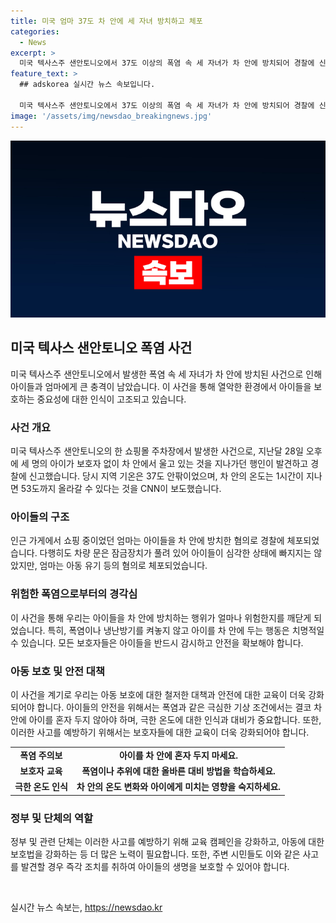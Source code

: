```yaml
---
title: 미국 엄마 37도 차 안에 세 자녀 방치하고 체포
categories:
  - News
excerpt: >
  미국 텍사스주 샌안토니오에서 37도 이상의 폭염 속 세 자녀가 차 안에 방치되어 경찰에 신고된 사건이 발생했습니다. 아이들은 1개월, 2살, 4살이었고 경찰은 엄마를 아동 유기 혐의로 체포했습니다. 차 안의 온도는 53도까지 올라갈 수 있는데 1시간 동안 아이들이 차 안에 있었다고 밝혀졌습니다. 다행히 아이들은 건강에 큰 이상이 없는 것으로 전해졌습니다. (총 150자)
feature_text: >
  ## adskorea 실시간 뉴스 속보입니다.

  미국 텍사스주 샌안토니오에서 37도 이상의 폭염 속 세 자녀가 차 안에 방치되어 경찰에 신고된 사건이 발생했습니다. 아이들은 1개월, 2살, 4살이었고 경찰은 엄마를 아동 유기 혐의로 체포했습니다. 차 안의 온도는 53도까지 올라갈 수 있는데 1시간 동안 아이들이 차 안에 있었다고 밝혀졌습니다. 다행히 아이들은 건강에 큰 이상이 없는 것으로 전해졌습니다. (총 150자)
image: '/assets/img/newsdao_breakingnews.jpg'
---
```


<p><img src="/assets/img/newsdao_breakingnews.jpg" alt="adskorea 속보" /></p>

<h2 data-ke-size="size26">미국 텍사스 샌안토니오 폭염 사건</h2>

<p data-ke-size="size16">미국 텍사스주 샌안토니오에서 발생한 폭염 속 세 자녀가 차 안에 방치된 사건으로 인해 아이들과 엄마에게 큰 충격이 남았습니다. 이 사건을 통해 열악한 환경에서 아이들을 보호하는 중요성에 대한 인식이 고조되고 있습니다.</p>

<h3>사건 개요</h3>

<p data-ke-size="size16">미국 텍사스주 샌안토니오의 한 쇼핑몰 주차장에서 발생한 사건으로, 지난달 28일 오후에 세 명의 아이가 보호자 없이 차 안에서 울고 있는 것을 지나가던 행인이 발견하고 경찰에 신고했습니다. 당시 지역 기온은 37도 안팎이었으며, 차 안의 온도는 1시간이 지나면 53도까지 올라갈 수 있다는 것을 CNN이 보도했습니다.</p>

<h3>아이들의 구조</h3>

<p data-ke-size="size16">인근 가게에서 쇼핑 중이었던 엄마는 아이들을 차 안에 방치한 혐의로 경찰에 체포되었습니다. 다행히도 차량 문은 잠금장치가 풀려 있어 아이들이 심각한 상태에 빠지지는 않았지만, 엄마는 아동 유기 등의 혐의로 체포되었습니다.</p>

<h3>위험한 폭염으로부터의 경각심</h3>

<p data-ke-size="size16">이 사건을 통해 우리는 아이들을 차 안에 방치하는 행위가 얼마나 위험한지를 깨닫게 되었습니다. 특히, 폭염이나 냉난방기를 켜놓지 않고 아이를 차 안에 두는 행동은 치명적일 수 있습니다. 모든 보호자들은 아이들을 반드시 감시하고 안전을 확보해야 합니다.</p>

<h3>아동 보호 및 안전 대책</h3>

<p data-ke-size="size16">이 사건을 계기로 우리는 아동 보호에 대한 철저한 대책과 안전에 대한 교육이 더욱 강화되어야 합니다. 아이들의 안전을 위해서는 폭염과 같은 극심한 기상 조건에서는 결코 차 안에 아이를 혼자 두지 않아야 하며, 극한 온도에 대한 인식과 대비가 중요합니다. 또한, 이러한 사고를 예방하기 위해서는 보호자들에 대한 교육이 더욱 강화되어야 합니다. </p>

<table>
  <tr>
    <td style="text-align: center; height: 17px;"><b>폭염 주의보</b></td>
    <td style="text-align: center; height: 17px;"><b>아이를 차 안에 혼자 두지 마세요.</b></td>
  </tr>
  <tr>
    <td style="text-align: center; height: 17px;"><b>보호자 교육</b></td>
    <td style="text-align: center; height: 17px;"><b>폭염이나 추위에 대한 올바른 대비 방법을 학습하세요.</b></td>
  </tr>
  <tr>
    <td style="text-align: center; height: 17px;"><b>극한 온도 인식</b></td>
    <td style="text-align: center; height: 17px;"><b>차 안의 온도 변화와 아이에게 미치는 영향을 숙지하세요.</b></td>
  </tr>
</table>

<h3>정부 및 단체의 역할</h3>

<p data-ke-size="size16">정부 및 관련 단체는 이러한 사고를 예방하기 위해 교육 캠페인을 강화하고, 아동에 대한 보호법을 강화하는 등 더 많은 노력이 필요합니다. 또한, 주변 시민들도 이와 같은 사고를 발견할 경우 즉각 조치를 취하여 아이들의 생명을 보호할 수 있어야 합니다.</p>

<p data-ke-size="size16">&nbsp;</p>
실시간 뉴스 속보는, <a href="https://newsdao.kr" rel="dofollow">https://newsdao.kr</a>


